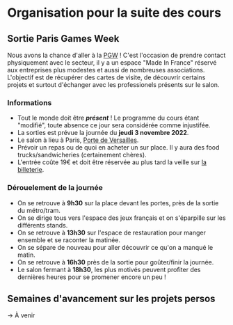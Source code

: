 # Organisation pour la suite des cours


## Sortie Paris Games Week

Nous avons la chance d'aller à la [PGW](https://www.parisgamesweek.com/) ! C'est l'occasion de prendre contact physiquement avec le secteur, il y a un espace "Made In France" réservé aux entreprises plus modestes et aussi de nombreuses associations. L'objectif est de récupérer des cartes de visite, de découvrir certains projets et surtout d'échanger avec les professionels présents sur le salon.

### Informations

- Tout le monde doit être **_présent_** ! Le programme du cours étant "modifié", toute absence ce jour sera considérée comme injustifée.
- La sorties est prévue la journée du **jeudi 3 novembre 2022**.
- Le salon à lieu à Paris, [Porte de Versailles](https://www.google.com/maps?ll=48.829792,2.286561&z=15&t=m&hl=fr&gl=FR&mapclient=embed&q=1+Pl.+de+la+Prte+de+Versailles+75015+Paris).
- Prévoir un repas ou de quoi en acheter un sur place. Il y aura des food trucks/sandwicheries (certainement chères).
- L'entrée coûte 19€ et doit être réservée au plus tard la veille sur [la billeterie](https://www.parisgamesweek.com/Infos-pratiques/pgw2022-ouverture-de-la-billetterie).

### Dérouelement de la journée

- On se retrouve à **9h30** sur la place devant les portes, près de la sortie du métro/tram.
- On se dirige tous vers l'espace des jeux français et on s'éparpille sur les différents stands.
- On se retrouve à **13h30** sur l'espace de restauration pour manger ensemble et se raconter la matinée.
- On se sépare de nouveau pour aller découvrir ce qu'on a manqué le matin.
- On se retrouve à **16h30** près de la sortie pour goûter/finir la journée.
- Le salon fermant à **18h30**, les plus motivés peuvent profiter des dernières heures pour se promener encore un peu !


## Semaines d'avancement sur les projets persos

-> À venir
